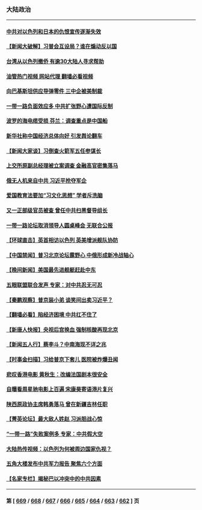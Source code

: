 ### 大陆政治
---
#### [中共对以色列和日本的仇恨宣传逐渐失效](../../pages/ncid277/n14099790.md?10210445) 
#### [【新闻大破解】习普会互设局？谁在煽动反以国](../../pages/ncid277/n14099589.md?10210445) 
#### [台湾从以色列撤侨 有逾30大陆人寻求帮助](../../pages/ncid277/n14099781.md?10210445) 
#### [油管热门视频 网站代理 翻墙必看视频](http://138.2.39.72:81/youtube.html?epic-marker?10210445)
#### [向巴基斯坦供应导弹零件 三中企被美制裁](../../pages/ncid277/n14099760.md?10210445) 
#### [一带一路负面效应多 中共扩张野心遭国际反制](../../pages/ncid277/n14099181.md?10210445) 
#### [波罗的海电缆受损 芬兰：调查重点是中国船](../../pages/ncid277/n14099721.md?10210445) 
#### [新华社称中国经济总体向好 引发舆论翻车](../../pages/ncid277/n14099726.md?10210445) 
#### [【新闻大家谈】习倒查火箭军五任参谋长](../../pages/ncid277/n14099581.md?10210445) 
#### [上交所原副总经理被立案调查 金融高官密集落马](../../pages/ncid277/n14099496.md?10210445) 
#### [俄无人机来自中共 习近平抢夺军企](../../pages/ncid277/n14099480.md?10210445) 
#### [爱国教育法要加“习文化思想” 学者斥洗脑](../../pages/ncid277/n14099401.md?10210445) 
#### [又一正部级官员被查 曾任中共扫黑督导组长](../../pages/ncid277/n14099445.md?10210445) 
#### [一带一路论坛取消领导人圆桌峰会 无联合公报](../../pages/ncid277/n14099260.md?10210445) 
#### [【环球直击】英首相访以色列 英美增派舰队协防](../../pages/ncid277/n14098559.md?10210445) 
#### [【中国禁闻】普习北京论坛露野心 中俄形成新冷战轴心](../../pages/ncid277/n14098556.md?10210445) 
#### [【晚间新闻】美国最先进舰艇赶赴中东](../../pages/ncid277/n14099405.md?10210445) 
#### [五眼联盟联合发声 专家：对中共忍无可忍](../../pages/ncid277/n14099258.md?10210445) 
#### [【秦鹏观察】普京装小弟 谈笑间出卖习近平？](../../pages/ncid277/n14099084.md?10210445) 
#### [【翻墙必看】陷经济困境 中共扛不住了](../../pages/ncid277/n14099168.md?10210445) 
#### [【新唐人快报】央视后宫换血 强制核酸再现北京](../../pages/ncid277/n14099071.md?10210445) 
#### [【新闻五人行】蔡李斗？中南海现不详之兆](../../pages/ncid277/n14099004.md?10210445) 
#### [【时事金扫描】习给普京下套儿 医院被炸爆丑闻](../../pages/ncid277/n14099026.md?10210445) 
#### [悲叹香港电影 黄秋生：改编法国剧本很安全](../../pages/ncid277/n14099005.md?10210445) 
#### [自曝看周星驰电影上百遍 宋康昊寄语港片复兴](../../pages/ncid277/n14098962.md?10210445) 
#### [陕西原政协主席韩勇落马 曾在新疆吉林任职](../../pages/ncid277/n14099010.md?10210445) 
#### [【菁英论坛】最大敌人姓赵 习派胆战心惊](../../pages/ncid277/n14098998.md?10210445) 
#### [“一带一路”失败案例多 专家：中共假大空](../../pages/ncid277/n14098695.md?10210445) 
#### [大陆热传视频：以色列为何被周边国家仇视？](../../pages/ncid277/n14098952.md?10210445) 
#### [五角大楼发布中共军力报告 聚焦六个方面](../../pages/ncid277/n14098878.md?10210445) 
#### [【名家专栏】揭秘巴以冲突中的中共因素](../../pages/ncid277/n14097956.md?10210445) 

---
#### 第 [ [669](./669.md?10210445) / [668](./668.md?10210445) / [667](./667.md?10210445) / [666](./666.md?10210445) / [665](./665.md?10210445) / [664](./664.md?10210445) / [663](./663.md?10210445) / [662](./662.md?10210445) ] 页
